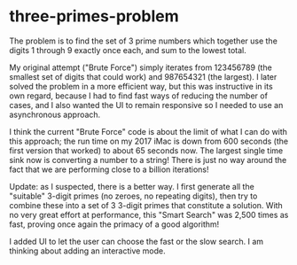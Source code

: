# three-primes-problem

The problem is to find the set of 3 prime numbers which together use the digits 1 through 9 exactly once each, and sum to the lowest total.

My original attempt ("Brute Force") simply iterates from 123456789 (the smallest set of digits that could work) and 987654321 (the largest). I later solved the problem in a more efficient way, but this was instructive in its own regard, because I had to find fast ways of reducing the number of cases, and I also wanted the UI to remain responsive so I needed to use an asynchronous approach.

I think the current "Brute Force" code is about the limit of what I can do with this approach; the run time on my 2017 iMac is down from 600 seconds (the first version that worked) to about 65 seconds now. The largest single time sink now is converting a number to a string! There is just no way around the fact that we are performing close to a billion iterations!

Update: as I suspected, there is a better way. I first generate all the "suitable" 3-digit primes (no zeroes, no repeating digits), then try to combine these into a set of 3 3-digit primes that constitute a solution. With no very great effort at performance, this "Smart Search" was 2,500 times as fast, proving once again the primacy of a good algorithm!

I added UI to let the user can choose the fast or the slow search. I am thinking about adding an interactive mode.